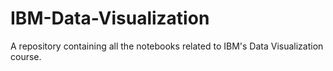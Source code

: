 # IBM-Data-Visualization
A repository containing all the notebooks related to IBM's Data Visualization course.
